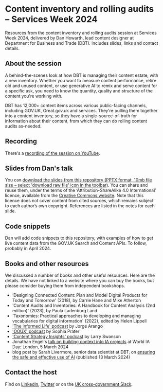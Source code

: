 # Content inventory and rolling audits – Services Week 2024
Resources from the content inventory and rolling audits session at Services Week 2024, delivered by Dan Howarth, lead content designer at Department for Business and Trade (DBT). Includes slides, links and contact details.

## About the session

A behind-the-scenes look at how DBT is managing their content estate, with a new inventory. Whether you want to measure content performance, retire old and unused content, or use generative AI to remix and serve content for a specific ask, you need to know the quantity, quality and structure of the content you're working with.

DBT has 12,000+ content items across various public-facing channels, including GOV.UK, Great.gov.uk and services. They're pulling them together into a content inventory, so they have a single-source-of-truth for information about their content, from which they can do rolling content audits as-needed.

## Recording

There's a [recording of the session on YouTube](https://youtu.be/vIciC0YoFBA).

## Slides from Dan's talk

You can [download the slides from this repository (PPTX format, 10mb file size – select 'download raw file' icon in the toolbar)](https://github.com/danhowarthgov/content-inventory_services-week-24/blob/main/content-inventory-slides_services-week-24_dan-howarth.pptx). You can share and reuse them, under the terms of the ‘Attribution-ShareAlike 4.0 International’ licence, available from the [Creative Commons website](https://creativecommons.org/licenses/by-sa/4.0/).
Note that this licence does not cover content from cited sources, which remains subject to each author’s own copyright. References are listed in the notes for each slide.

## Code snippets

Dan will add code snippets to this repository, with examples of how to get live content data from the GOV.UK Search and Content APIs. To follow, probably in April 2024.

## Books and other resources

We discussed a number of books and other useful resources. Here are the details. We have not linked to a website where you can buy the books, but please consider buying them from independent bookshops.

* ‘Designing Connected Content: Plan and Model Digital Products for Today and Tomorrow' (2018), by Carrie Hane and Mike Atherton
* ‘Content Audits and Inventories: A Handbook for Content Analysis (2nd edition)' (2023), by Paula Ladenburg Land
* ‘Taxonomies: Practical approaches to developing and managing vocabularies for digital information' (2022), edited by Helen Lippell
* ['The Informed Life' podcast](https://theinformed.life/) by Jorge Arango
* ['OOUX' podcast](https://www.ooux.com/podcast) by Sophia Prater
* ['Content Strategy Insights' podcast](https://ellessmedia.com/csi/) by Larry Swanson
* Jonathan Engel's [talk on building context into IA projects](https://noti.st/londonworldiaday/Jsu70S/building-context-into-ia-projects-with-jonathan-engel#sSwbb8d) at World IA Day: London, 5 March 2024
* blog post by Sarah Livermore, senior data scientist at DBT, on [ensuring the safe and effective use of AI](https://digitaltrade.blog.gov.uk/2024/03/13/ensuring-the-safe-and-effective-use-of-ai-in-the-department-for-business-and-trade/) (published 13 March 2024)

## Contact the host

Find on [LinkedIn](https://www.linkedin.com/in/danhowarth/), [Twitter](https://twitter.com/danhowarth) or on the <a href="https://ukgovernmentdigital.slack.com/">UK cross-government Slack</a>.
